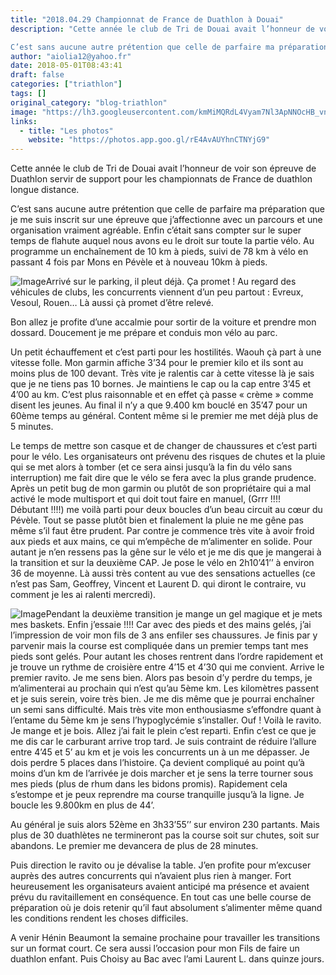 ```yaml
---
title: "2018.04.29 Championnat de France de Duathlon à Douai"
description: "Cette année le club de Tri de Douai avait l’honneur de voir son épreuve de Duathlon servir de support pour les championnats de France de duathlon longue distance.

C’est sans aucune autre prétention que celle de parfaire ma préparation que je me suis inscrit sur une épreuve que j’affectionne avec un parcours et une organisation vraiment agréable. Enfin c’était sans compter sur le super temps de flahute auquel nous avons eu le droit sur toute la partie vélo. Au programme un enchaînement de 10 km à pieds, suivi de 78 km à vélo en passant 4 fois par Mons en Pévèle et à nouveau 10km à pieds."
author: "aiolia12@yahoo.fr"
date: 2018-05-01T08:43:41
draft: false
categories: ["triathlon"]
tags: []
original_category: "blog-triathlon"
image: "https://lh3.googleusercontent.com/kmMiMQRdL4Vyam7Nl3ApNNOcHB_vnWimXFXYGHTkJOD_6geT5gWgeVbokz2TQ9KRuDixNhjDOjx264TjP8rqqqYcEfA-twRmIK34nP8qNKF3U6o_EeZtv9ipL3SgIy-6-8tvOfgWB-ivg9K04gxBX7u2W1PdzHjyHYh9-Djr84JwFWMXsztLemcD-0cg-_LxyuF3uU3OmcSma5BMD5MHs-WuzcL2XSw7K1D5KQ6CogK62MXmoBSSxd8n-wW9rcIIgsSRHlml0bH3EJoOGXeAxISSK9Zdggq3qsLkSZ2deHAQ1VLP_qZo4fkDw4GBrophfhQkD7P7S-rZDsiVk4weQ03qEp_BhmksAj0ay9Z7dh7526oUsvOu9jm-Wj3Xc4AJHPtdAvZCYP-OpOhSWNZQ4i7DqiyQ1qWDu54ha2p1ImW4ozUQwccnYTfBQDh9YaYusVBPO6ky52kpbwZCDjy5aX2JCkNdX_XR8xwvtvbW2TCeayQuoNGS7mrMaNiPNOjpN2aZpY5uq7AtMgRybqBBviZhsX1tDttrs_Nfx1Ws-im2_wUwx8pwLrpS5f2279H99--jmApeuUlZ5mVHlmTq-C_6qs7abYPeoL7Ca5vm=w1118-h812-no"
links:
  - title: "Les photos"
    website: "https://photos.app.goo.gl/rE4AvAUYhnCTNYjG9"
---
```


Cette année le club de Tri de Douai avait l’honneur de voir son épreuve de Duathlon servir de support pour les championnats de France de duathlon longue distance.

C’est sans aucune autre prétention que celle de parfaire ma préparation que je me suis inscrit sur une épreuve que j’affectionne avec un parcours et une organisation vraiment agréable. Enfin c’était sans compter sur le super temps de flahute auquel nous avons eu le droit sur toute la partie vélo. Au programme un enchaînement de 10 km à pieds, suivi de 78 km à vélo en passant 4 fois par Mons en Pévèle et à nouveau 10km à pieds.

<!--more-->

![Image](https://lh3.googleusercontent.com/kmMiMQRdL4Vyam7Nl3ApNNOcHB_vnWimXFXYGHTkJOD_6geT5gWgeVbokz2TQ9KRuDixNhjDOjx264TjP8rqqqYcEfA-twRmIK34nP8qNKF3U6o_EeZtv9ipL3SgIy-6-8tvOfgWB-ivg9K04gxBX7u2W1PdzHjyHYh9-Djr84JwFWMXsztLemcD-0cg-_LxyuF3uU3OmcSma5BMD5MHs-WuzcL2XSw7K1D5KQ6CogK62MXmoBSSxd8n-wW9rcIIgsSRHlml0bH3EJoOGXeAxISSK9Zdggq3qsLkSZ2deHAQ1VLP_qZo4fkDw4GBrophfhQkD7P7S-rZDsiVk4weQ03qEp_BhmksAj0ay9Z7dh7526oUsvOu9jm-Wj3Xc4AJHPtdAvZCYP-OpOhSWNZQ4i7DqiyQ1qWDu54ha2p1ImW4ozUQwccnYTfBQDh9YaYusVBPO6ky52kpbwZCDjy5aX2JCkNdX_XR8xwvtvbW2TCeayQuoNGS7mrMaNiPNOjpN2aZpY5uq7AtMgRybqBBviZhsX1tDttrs_Nfx1Ws-im2_wUwx8pwLrpS5f2279H99--jmApeuUlZ5mVHlmTq-C_6qs7abYPeoL7Ca5vm=w1118-h812-no)Arrivé sur le parking, il pleut déjà. Ça promet&nbsp;! Au regard des véhicules de clubs, les concurrents viennent d’un peu partout&nbsp;: Evreux, Vesoul, Rouen… Là aussi çà promet d’être relevé.

Bon allez je profite d’une accalmie pour sortir de la voiture et prendre mon dossard. Doucement je me prépare et conduis mon vélo au parc.

Un petit échauffement et c’est parti pour les hostilités. Waouh çà part à une vitesse folle. Mon garmin affiche 3’34 pour le premier kilo et ils sont au moins plus de 100 devant. Très vite je ralentis car à cette vitesse là je sais que je ne tiens pas 10 bornes. Je maintiens le cap ou la cap entre 3’45 et 4’00 au km. C’est plus raisonnable et en effet çà passe «&nbsp;crème&nbsp;» comme disent les jeunes. Au final il n’y a que 9.400 km bouclé en 35’47 pour un 60ème temps au général. Content même si le premier me met déjà plus de 5 minutes.

Le temps de mettre son casque et de changer de chaussures et c’est parti pour le vélo. Les organisateurs ont prévenu des risques de chutes et la pluie qui se met alors à tomber (et ce sera ainsi jusqu’à la fin du vélo sans interruption) me fait dire que le vélo se fera avec la plus grande prudence. Après un petit bug de mon garmin ou plutôt de son propriétaire qui a mal activé le mode multisport et qui doit tout faire en manuel, (Grrr&nbsp;!!!! Débutant&nbsp;!!!!) me voilà parti pour deux boucles d’un beau circuit au cœur du Pévèle. Tout se passe plutôt bien et finalement la pluie ne me gêne pas même s’il faut être prudent. Par contre je commence très vite à avoir froid aux pieds et aux mains, ce qui m’empêche de m’alimenter en solide. Pour autant je n’en ressens pas la gêne sur le vélo et je me dis que je mangerai à la transition et sur la deuxième CAP. Je pose le vélo en 2h10’41’’ à environ 36 de moyenne. Là aussi très content au vue des sensations actuelles (ce n’est pas Sam, Geoffrey, Vincent et Laurent D. qui diront le contraire, vu comment je les ai ralenti mercredi). &nbsp;

![Image](https://lh3.googleusercontent.com/0Se1Ctf0aWnB3DxJxwU3cMoQTS3bP2M-jsuBXAWkzRx3USXwWv4Fe0ZLib5eY-bKhKTs3FT8NJ9D02T97JDjTHPaJotAl1qvElviU13xJdDNHB-MUcJT4BpzswKIFLPHegxj30MmSsOnlCRkx40vJpiHjf_JIJ1tkGHJzAWVuad8fA6xbLf-jpyk32S5hNcpDyuK3OzqQxcxsZIXJ2ITpNqaSMrYOw4P5ksgzIG_WEEXm1QIoO2ZDLJiCmO3Cc71mzkrrygEigKTuGdBu_gvsl3qnlWFrwVLOiaZzPgU4Jocw5p0QcM9LQNO-W-5VviibbSVNuXgG9DqwnFHrrGBVrYcJBKYTBvv4YE7eUEsaNqQPJLyUHBVStKwW9mtWShh-T5MpcULN3B19CXsoPanNZkQEzeXKTxhLtSP3dwbsolUXwBf6GWHJDr-VjSjsI2JafvQoZeq0_Xc67gWuD1g9cTOSRZGC3w4a1Xql9SH9sPwi8sXLjk1ijjwRxsOL7aGBXAXEa9-nITS3Dxn9BYJqKK7z-OtI8QL7hRBpYrmqFObLLCTHkbVpzojU-eRQX4ZT9XNA80GmeoMeQl5dPrbWp6FDRdqVojqunU0DEFbYuUxgZMHQyVw6qVidtKpxH4RDbjBpQtWInqOm7vRf7dwTwBIASMXalI7fg=w863-h812-no)Pendant la deuxième transition je mange un gel magique et je mets mes baskets. Enfin j’essaie&nbsp;!!!! Car avec des pieds et des mains gelés, j’ai l’impression de voir mon fils de 3 ans enfiler ses chaussures. Je finis par y parvenir mais la course est compliquée dans un premier temps tant mes pieds sont gelés. Pour autant les choses rentrent dans l’ordre rapidement et je trouve un rythme de croisière entre 4’15 et 4’30 qui me convient. Arrive le premier ravito. Je me sens bien. Alors pas besoin d’y perdre du temps, je m’alimenterai au prochain qui n’est qu’au 5ème km. Les kilomètres passent et je suis serein, voire très bien. Je me dis même que je pourrai enchaîner un semi sans difficulté. Mais très vite mon enthousiasme s’effondre quant à l’entame du 5ème km je sens l’hypoglycémie s’installer. Ouf&nbsp;! Voilà le ravito. Je mange et je bois. Allez j’ai fait le plein c’est reparti. Enfin c’est ce que je me dis car le carburant arrive trop tard. Je suis contraint de réduire l’allure entre 4’45 et 5’ au km et je vois les concurrents un à un me dépasser. Je dois perdre 5 places dans l’histoire. Ça devient compliqué au point qu’à moins d’un km de l’arrivée je dois marcher et je sens la terre tourner sous mes pieds (plus de rhum dans les bidons promis). Rapidement cela s’estompe et je peux reprendre ma course tranquille jusqu’à la ligne. Je boucle les 9.800km en plus de 44’.

Au général je suis alors 52ème en 3h33’55’’ sur environ 230 partants. Mais plus de 30 duathlètes ne termineront pas la course soit sur chutes, soit sur abandons. Le premier me devancera de plus de 28 minutes.

Puis direction le ravito ou je dévalise la table. J’en profite pour m’excuser auprès des autres concurrents qui n’avaient plus rien à manger. Fort heureusement les organisateurs avaient anticipé ma présence et avaient prévu du ravitaillement en conséquence. En tout cas une belle course de préparation où je dois retenir qu’il faut absolument s’alimenter même quand les conditions rendent les choses difficiles.

A venir Hénin Beaumont la semaine prochaine pour travailler les transitions sur un format court. Ce sera aussi l’occasion pour mon Fils de faire un duathlon enfant. Puis Choisy au Bac avec l’ami Laurent L. dans quinze jours.